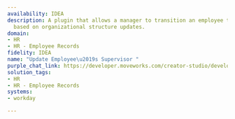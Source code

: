 ```yaml
---
availability: IDEA
description: A plugin that allows a manager to transition an employee to a new manager
  based on organizational structure updates.
domain:
- HR
- HR - Employee Records
fidelity: IDEA
name: "Update Employee\u2019s Supervisor "
purple_chat_link: https://developer.moveworks.com/creator-studio/developer-tools/purple-chat/?conversation=%7B%22startTimestamp%22%3A%2211%3A43%2BAM%22%2C%22messages%22%3A%5B%7B%22role%22%3A%22user%22%2C%22parts%22%3A%5B%7B%22richText%22%3A%22I+need+to+update+who+Ella+will+be+reporting+to.%22%7D%5D%7D%2C%7B%22role%22%3A%22assistant%22%2C%22parts%22%3A%5B%7B%22reasoningSteps%22%3A%5B%7B%22status%22%3A%22success%22%2C%22richText%22%3A%22%3Cp%3E%E2%9C%85+Working+on+%3Cb%3EUpdate+Who+Ella+Reports+To%3C%2Fb%3E%3Cbr%3E%E2%8F%B3+Calling+Plugin+%3Cb%3EUpdate+Employee%27s+Supervisor%3C%2Fb%3E%3C%2Fp%3E%22%7D%5D%7D%2C%7B%22richText%22%3A%22Understood.+Who+will+Ella+be+reporting+to+now%3F%22%7D%5D%7D%2C%7B%22role%22%3A%22user%22%2C%22parts%22%3A%5B%7B%22richText%22%3A%22John%22%7D%5D%7D%2C%7B%22role%22%3A%22assistant%22%2C%22parts%22%3A%5B%7B%22reasoningSteps%22%3A%5B%7B%22status%22%3A%22success%22%2C%22richText%22%3A%22%3Cp%3E%E2%8F%B3+Searching+for+%3Cb%3EJohn%3C%2Fb%3E+in+the+directory%3Cbr%3E%3C%2Fp%3E%22%7D%5D%7D%2C%7B%22richText%22%3A%22%3Cp%3EWe+have+multiple+Johns+in+the+directory.+Could+you+specify+which+one%3F%3Cbr%3E%3C%2Fp%3E%22%7D%2C%7B%22richText%22%3A%22%3Cb%3E%3Cp%3ESelect+the+correct+John%3Cbr%3E%3C%2Fp%3E%3C%2Fb%3E%22%7D%2C%7B%22buttons%22%3A%5B%7B%22style%22%3A%22filled%22%2C%22buttonText%22%3A%22John+Johnson+-+Sales+Department%22%7D%2C%7B%22style%22%3A%22outlined%22%2C%22buttonText%22%3A%22John+Smith+-+HR+Department%22%7D%2C%7B%22style%22%3A%22outlined%22%2C%22buttonText%22%3A%22John+Doe+-+IT+Department%22%7D%2C%7B%22style%22%3A%22outlined%22%2C%22buttonText%22%3A%22None+of+these%22%7D%5D%7D%5D%7D%2C%7B%22role%22%3A%22user%22%2C%22parts%22%3A%5B%7B%22richText%22%3A%22John+Johnson+-+Sales+Department%22%7D%5D%7D%2C%7B%22role%22%3A%22assistant%22%2C%22parts%22%3A%5B%7B%22richText%22%3A%22%3Cp%3EGot+it.+Before+we+proceed%2C+please+confirm%3A%3Cbr%3E%3C%2Fp%3E%22%7D%2C%7B%22richText%22%3A%22%3Cb%3E%3Cp%3EPlease+confirm+the+reporting+change%3Cbr%3E%3C%2Fp%3E%3C%2Fb%3E%3Cbr%3E%3Cp%3E%3Cb%3EEmployee+to+Update%3A+%3C%2Fb%3EElla%3Cbr%3E%3Cb%3ENew+Supervisor%3A+%3C%2Fb%3EJohn+Johnson+-+Sales+Department%3Cbr%3E%3C%2Fp%3E%22%7D%2C%7B%22buttons%22%3A%5B%7B%22style%22%3A%22filled%22%2C%22buttonText%22%3A%22Confirm+Change%22%7D%2C%7B%22style%22%3A%22outlined%22%2C%22buttonText%22%3A%22Edit+Details%22%7D%2C%7B%22style%22%3A%22outlined%22%2C%22buttonText%22%3A%22Cancel%22%7D%5D%7D%5D%7D%5D%7D
solution_tags:
- HR
- HR - Employee Records
systems:
- workday

---
```


